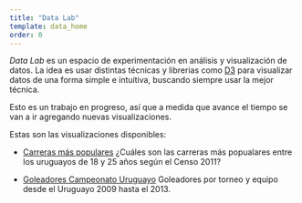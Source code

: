 ```yaml
---
title: "Data Lab"
template: data_home
order: 0
---
```


*Data Lab* es un espacio de experimentación en análisis y visualización de datos. La idea es usar distintas técnicas y librerias
como [D3](http://d3js.org) para visualizar datos de una forma simple e intuitiva, buscando siempre usar la mejor técnica.

Esto es un trabajo en progreso, así que a medida que avance el tiempo se van a ir agregando nuevas visualizaciones.

Estas son las visualizaciones disponibles:

* [Carreras más populares](careers.html) ¿Cuáles son las carreras más popualares entre los uruguayos de 18 y 25 años según el Censo 2011?
<!--* [Elecciones Departamentales uruguay 1966-2010](departamental_elections.html) Reparto de los gobiernos departamentales entre 1966 y 2010.-->
* [Goleadores Campeonato Uruguayo](uy_top_scorers.html) Goleadores por torneo y equipo desde el Uruguayo 2009 hasta el 2013.

<a href="//plus.google.com/u/0/112455652268886475364?prsrc=3" rel="publisher"></a>